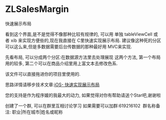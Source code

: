# ZLSalesMargin
快速展示布局


看到这个界面,是不是觉得不像那种比较有规律的, 可以用 单独 tableViewCell 或者 xib 来实现方便些的,现在我直接在 C里快速实现展示布局.
建议像这种死的分区可以这么来,但是多数据需要后台传数据的那种最好用 MVC来实现. 

先看布局, 可以分成两个分区:在数据源方法里去处理展现
这两个方法, 第一个布局用的较多, 第二个可以在商品介绍里用上富文本去修改色系. 

该文件可以直接拖进你的项目里使用的.


思路详情请移步技术文章:[iOS- 快速实现展示布局](http://www.jianshu.com/p/86b6c18295db)

您的支持是作为程序媛的我最大的动力, 如果觉得对你有帮助请送个Star吧,谢谢啦

创建了一个群,
可以在群里互相讨论学习
如果需要可以加群:619216102 
群名称备注: 职业|所在城市|姓名或昵称

